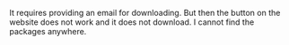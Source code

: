 It requires providing an email for downloading.
But then the button on the website does not work and it does not download.
I cannot find the packages anywhere.
